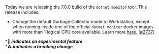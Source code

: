 Today we are releasing the 7.0.0 build of the `dotnet monitor` tool. This release includes:

- Change the default Garbage Collector mode to Workstation, except when running inside one of the official `dotnet monitor` docker images with more than 1 logical CPU core available. Learn more [here](https://github.com/dotnet/dotnet-monitor/blob/main/documentation/configuration.md#garbage-collector-mode). ([#2737](https://github.com/dotnet/dotnet-monitor/pull/2737))

\*🔬 **_indicates an experimental feature_** \
\*⚠️ **_indicates a breaking change_**